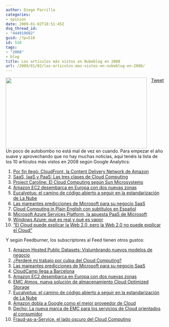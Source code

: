 ```yaml
---
author: Diego Parrilla
categories:
- opinion
date: 2009-01-02T18:51:45Z
dsq_thread_id:
- "444919602"
guid: /?p=510
id: 510
tags:
- "2008"
- blog
title: Los artículos más vistos en Nubeblog en 2008
url: /2009/01/02/los-articulos-mas-vistos-en-nubeblog-en-2008/
---
```


<div style="float: right; margin-left: 10px;">
  <a href="https://twitter.com/share" class="twitter-share-button" data-via="nubeblog" data-hashtags="2008,blog" data-count="vertical" data-url="/2009/01/02/los-articulos-mas-vistos-en-nubeblog-en-2008/">Tweet</a>
</div>

[<img class="aligncenter size-full wp-image-93" title="tintoyband" src="/wp-content/uploads/tintoyband.jpg" alt="" width="450" height="225" srcset="/wp-content/uploads/tintoyband.jpg 450w, /wp-content/uploads/tintoyband-300x150.jpg 300w" sizes="(max-width: 450px) 100vw, 450px" />](/wp-content/uploads/tintoyband.jpg)Un poco de autobombo no está mal de vez en cuando. Para empezar el año suave y aprovechando que no hay muchas noticias, aquí tenéis la lista de los 10 artículos más vistos en 2008 según Google Analytics:

  1. <a title="Enlace Permanente a Por fin llegó: CloudFront, la Content Delivery Network de Amazon" rel="bookmark" href="../2008/11/19/por-fin-llego-cloudfront-la-content-delivery-network-de-amazon/">Por fin llegó: CloudFront, la Content Delivery Network de Amazon</a>
  2. <a title="Permanent Link: SaaS, IaaS y PaaS: Las tres clases de Cloud Computing" rel="bookmark" href="../2008/10/15/saas-iaas-y-paas-las-tres-clases-de-cloud-computing/">SaaS, IaaS y PaaS: Las tres clases de Cloud Computing</a>
  3. <a title="Enlace Permanente a Project Caroline: El Cloud Computing según Sun Microsystems" rel="bookmark" href="../2008/11/17/project-caroline-el-cloud-computing-segun-sun-microsystems/">Project Caroline: El Cloud Computing según Sun Microsystems</a>
  4. <a title="Enlace Permanente a Amazon EC2 desembarca en Europa con dos nuevas zonas" rel="bookmark" href="../2008/12/10/amazon-ec2-desembarca-en-europa-con-dos-nuevas-zonas/">Amazon EC2 desembarca en Europa con dos nuevas zonas</a>
  5. <a title="Enlace Permanente a Eucalyptus: el camino de código abierto a seguir en la estandarización de La Nube" rel="bookmark" href="../2008/11/10/eucalyptus-el-camino-de-codigo-abierto-a-seguir-en-la-estandarizacion-de-la-nube/">Eucalyptus: el camino de código abierto a seguir en la estandarización de La Nube</a>
  6. <a title="Enlace Permanente a Las mareantes predicciones de Microsoft para su negocio SaaS" rel="bookmark" href="../2008/12/11/las-mareantes-predicciones-de-microsoft-sobre-su-negocio-saas/">Las mareantes predicciones de Microsoft para su negocio SaaS</a>
  7. <a title="Enlace Permanente a Cloud Computing in Plain English con subtítulos en Español" rel="bookmark" href="../2008/10/05/cloud-computing-in-plain-english-con-subtitulos-en-espanol/">Cloud Computing in Plain English con subtítulos en Español</a>
  8. <a title="Enlace Permanente a Microsoft Azure Services Platform, la apuesta PaaS de Microsoft" rel="bookmark" href="../2008/10/29/microsoft-azure-services-platform-la-apuesta-paas-de-microsoft/">Microsoft Azure Services Platform, la apuesta PaaS de Microsoft</a>
  9. <a title="Enlace Permanente a Windows Azure: qué es real y qué es vapor" rel="bookmark" href="../2008/11/01/windows-azure-que-es-real-y-que-es-vapor/">Windows Azure: qué es real y qué es vapor</a>
 10. <a title="Enlace Permanente a “El Cloud puede explicar la Web 2.0, pero la Web 2.0 no puede explicar el Cloud”" rel="bookmark" href="../2008/12/01/el-cloud-puede-explicar-la-web-20-pero-la-web-20-no-puede-explicar-el-cloud/">“El Cloud puede explicar la Web 2.0, pero la Web 2.0 no puede explicar el Cloud”</a>

Y según Feedburner, los subscriptores al Feed tienen otros gustos:

  1. <a title="Permanent Link: Amazon Hosted Public Datasets: Vislumbrando nuevos modelos de negocio" rel="bookmark" href="../2008/11/25/amazon-hosted-public-datasets-vislumbrando-nuevos-modelos-de-negocio/">Amazon Hosted Public Datasets: Vislumbrando nuevos modelos de negocio</a>
  2. <a title="Enlace Permanente a ¿Perderé mi trabajo por culpa del Cloud Computing?" rel="bookmark" href="../2008/12/10/perdere-mi-trabajo-por-culpa-del-cloud-computing/">¿Perderé mi trabajo por culpa del Cloud Computing?</a>
  3. <a title="Enlace Permanente a Las mareantes predicciones de Microsoft para su negocio SaaS" rel="bookmark" href="../2008/12/11/las-mareantes-predicciones-de-microsoft-sobre-su-negocio-saas/">Las mareantes predicciones de Microsoft para su negocio SaaS</a>
  4. <a title="Permanent Link: CloudCamp llega a Barcelona" rel="bookmark" href="../2008/12/16/cloudcamp-llega-a-barcelona/">CloudCamp llega a Barcelona</a>
  5. <a title="Enlace Permanente a Amazon EC2 desembarca en Europa con dos nuevas zonas" rel="bookmark" href="../2008/12/10/amazon-ec2-desembarca-en-europa-con-dos-nuevas-zonas/">Amazon EC2 desembarca en Europa con dos nuevas zonas</a>
  6. <a title="Permanent Link: EMC Atmos, nueva solución de almacenamiento Cloud Optimized Storage" rel="bookmark" href="../2008/11/11/emc-atmos-nueva-solucion-de-almacenamiento-cloud-optimized-storage/">EMC Atmos, nueva solución de almacenamiento Cloud Optimized Storage</a>
  7. <a title="Enlace Permanente a Eucalyptus: el camino de código abierto a seguir en la estandarización de La Nube" rel="bookmark" href="../2008/11/10/eucalyptus-el-camino-de-codigo-abierto-a-seguir-en-la-estandarizacion-de-la-nube/">Eucalyptus: el camino de código abierto a seguir en la estandarización de La Nube</a>
  8. <a title="Permanent Link: Amazon dobla a Google como el mejor proveedor de Cloud" rel="bookmark" href="../2008/11/21/amazon-dobla-a-google-como-el-mejor-proveedor-de-cloud/">Amazon dobla a Google como el mejor proveedor de Cloud</a>
  9. <a title="Permanent Link: Decho: La nueva marca de EMC para los servicios de Cloud orientados al consumidor" rel="bookmark" href="../2008/11/28/decho-la-nueva-marca-de-emc-para-los-servicios-de-cloud-orientados-al-consumidor/">Decho: La nueva marca de EMC para los servicios de Cloud orientados al consumidor</a>
 10. <a title="Permanent Link: Fraud-as-a-Service, el lado oscuro del Cloud Computing" rel="bookmark" href="../2008/11/12/fraud-as-a-service-el-lado-oscuro-del-cloud-computing/">Fraud-as-a-Service, el lado oscuro del Cloud Computing</a>
